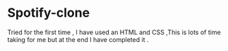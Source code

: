 # Spotify-clone
 Tried for the first time , I have used an HTML and CSS ,This is lots of time taking for me   but at the end I have completed it .

